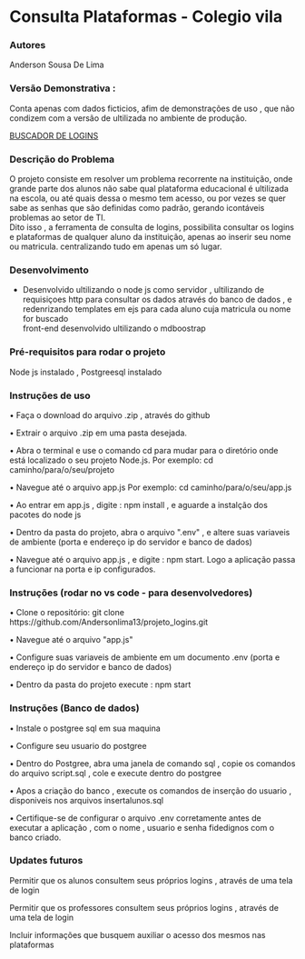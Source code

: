 ### <h1>Consulta Plataformas - Colegio vila</h1>
### Autores
Anderson Sousa De Lima


### Versão Demonstrativa :
Conta apenas com dados ficticios, afim de demonstrações de uso , que não condizem com a versão de ultilizada no ambiente de produção.

[BUSCADOR DE LOGINS](https://buscadordelogins.vercel.app)


### Descrição do Problema
O projeto consiste em resolver um problema recorrente na instituição, onde grande parte dos alunos não sabe qual plataforma educacional é ultilizada na escola, ou até quais dessa o mesmo tem acesso, ou por vezes
se quer sabe as senhas que são definidas como padrão, gerando icontáveis problemas ao setor de TI. <br>
Dito isso , a ferramenta de consulta de logins, possibilita consultar os logins e plataformas de qualquer aluno da instituição, apenas ao inserir seu nome ou matricula. centralizando tudo em apenas um só lugar.

### Desenvolvimento
- Desenvolvido ultilizando o node js como servidor , ultilizando de requisiçoes http para consultar os dados através do banco de dados , e redenrizando templates em ejs para cada aluno
cuja matricula ou nome for buscado <br>
front-end desenvolvido ultilizando o mdboostrap
### Pré-requisitos para rodar o projeto
Node js instalado , Postgreesql instalado

### Instruções de uso
<p>• Faça o download do arquivo .zip , através do github</p>
<p>• Extrair o arquivo .zip em uma pasta desejada.</p>
<p>• Abra o terminal e use o comando cd para mudar para o diretório onde está localizado o seu projeto Node.js. Por exemplo: cd caminho/para/o/seu/projeto</p>
<p>• Navegue até o arquivo app.js Por exemplo: cd caminho/para/o/seu/app.js </p>
<p>• Ao entrar em app.js , digite : npm install , e aguarde a instalção dos pacotes do node js</p>
<p>• Dentro da pasta do projeto, abra o arquivo ".env" , e altere suas variaveis de ambiente (porta e endereço ip do servidor e banco de dados)</p>
<p>• Navegue até o arquivo app.js , e digite : npm start. Logo a aplicação passa a funcionar na porta e ip configurados.</p>


### Instruções (rodar no vs code - para desenvolvedores)
<p>• Clone o repositório: git clone https://github.com/Andersonlima13/projeto_logins.git</p>
<p>• Navegue até o arquivo "app.js"</p>
<p>• Configure suas variaveis de ambiente em um documento .env (porta e endereço ip do servidor e banco de dados)</p>
<p>• Dentro da pasta do projeto execute : npm start</p>

### Instruções (Banco de dados)

<p>• Instale o postgree sql em sua maquina</p>
<p>• Configure seu usuario do postgree</p>
<p>• Dentro do Postgree, abra uma janela de comando sql , copie os comandos do arquivo script.sql , cole e execute dentro do postgree</p>
<p>• Apos a criação do banco , execute os comandos de inserção do usuario , disponiveis nos arquivos insertalunos.sql</p>
<p>• Certifique-se de configurar o arquivo .env corretamente antes de executar a aplicação , com o nome , usuario e senha fidedignos com o banco criado.</p>










### Updates futuros 

<p>Permitir que os alunos consultem seus próprios logins , através de uma tela de login</p>
<p>Permitir que os professores consultem seus próprios logins , através de uma tela de login</p>
<p>Incluir informações que busquem auxiliar o acesso dos mesmos nas plataformas</p>
